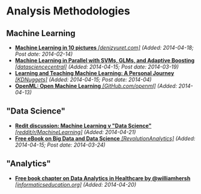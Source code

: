 # Analysis Methodologies

## Machine Learning
* [**Machine Learning in 10 pictures** *[denizyuret.com]*](http://www.denizyuret.com/2014/02/machine-learning-in-5-pictures.html) *(Added: 2014-04-18; Post date: 2014-02-14)*
* [**Machine Learning in Parallel with SVMs, GLMs, and Adaptive Boosting** *[datasciencecentral]*](http://www.datasciencecentral.com/profiles/blogs/machine-learning-in-parallel-with-support-vector-machines) *(Added: 2014-04-15; Post date: 2014-03-19)*
* [**Learning and Teaching Machine Learning: A Personal Journey** *[KDNuggets]*](http://www.kdnuggets.com/2014/04/learning-teaching-machine-learning-personal-journey.html) *(Added: 2014-04-15; Post date: 2014-04)*
* [**OpenML: Open Machine Learning** *[GitHub.com/openml]*](https://github.com/openml/OpenML) *(Added: 2014-04-13)*

## "Data Science"
* [**Redit discussion: Machine Learning v "Data Science"** *[reddit/r/MachineLearning]*](http://www.reddit.com/r/MachineLearning/comments/23eq2e/machine_learning_vs_data_science/) *(Added: 2014-04-21)*
* [**Free eBook on Big Data and Data Science** *[RevolutionAnalytics]*](http://blog.revolutionanalytics.com/2014/03/free-ebook-on-big-data-and-data-science.html) *(Added: 2014-04-15; Post date: 2014-03-24)*

## "Analytics"
* [**Free book chapter on Data Analytics in Healthcare by @williamhersh** *[informaticseducation.org]*](http://www.informaticseducation.org/Healthcare_Data_Analytics.pdf) *(Added: 2014-04-20)*
